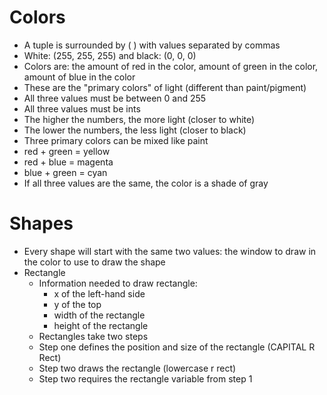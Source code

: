 # Colors
* A tuple is surrounded by ( ) with values separated by commas
* White: (255, 255, 255) and black: (0, 0, 0)
* Colors are: the amount of red in the color, amount of green in the color, amount of blue in the color
* These are the "primary colors" of light (different than paint/pigment)
* All three values must be between 0 and 255
* All three values must be ints
* The higher the numbers, the more light (closer to white)
* The lower the numbers, the less light (closer to black)
* Three primary colors can be mixed like paint
* red + green = yellow
* red + blue = magenta
* blue + green = cyan
* If all three values are the same, the color is a shade of gray
# Shapes
* Every shape will start with the same two values:
  the window to draw in
  the color to use to draw the shape
* Rectangle
  * Information needed to draw rectangle:
    * x of the left-hand side
    * y of the top
    * width of the rectangle
    * height of the rectangle
  * Rectangles take two steps
  * Step one defines the position and size of the rectangle (CAPITAL R Rect)
  * Step two draws the rectangle (lowercase r rect)
  * Step two requires the rectangle variable from step 1
